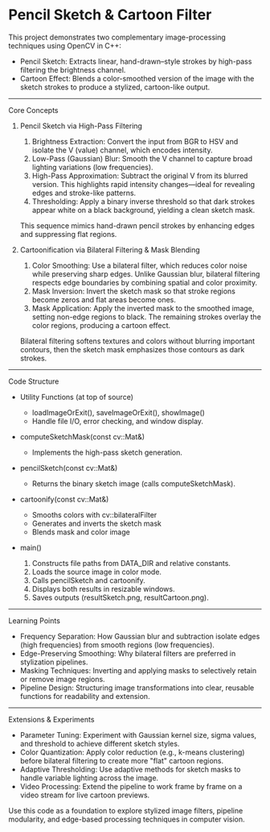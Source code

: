 # Pencil Sketch & Cartoon Filter

This project demonstrates two complementary image-processing techniques using OpenCV in C++:

- Pencil Sketch: Extracts linear, hand-drawn–style strokes by high-pass filtering the brightness channel.
- Cartoon Effect: Blends a color-smoothed version of the image with the sketch strokes to produce a stylized, cartoon-like output.

---

Core Concepts

1. Pencil Sketch via High-Pass Filtering

   1. Brightness Extraction: Convert the input from BGR to HSV and isolate the V (value) channel, which encodes intensity.
   2. Low-Pass (Gaussian) Blur: Smooth the V channel to capture broad lighting variations (low frequencies).
   3. High-Pass Approximation: Subtract the original V from its blurred version. This highlights rapid intensity changes—ideal for revealing edges and stroke-like patterns.
   4. Thresholding: Apply a binary inverse threshold so that dark strokes appear white on a black background, yielding a clean sketch mask.

   This sequence mimics hand-drawn pencil strokes by enhancing edges and suppressing flat regions.

2. Cartoonification via Bilateral Filtering & Mask Blending

   1. Color Smoothing: Use a bilateral filter, which reduces color noise while preserving sharp edges. Unlike Gaussian blur, bilateral filtering respects edge boundaries by combining spatial and color proximity.
   2. Mask Inversion: Invert the sketch mask so that stroke regions become zeros and flat areas become ones.
   3. Mask Application: Apply the inverted mask to the smoothed image, setting non-edge regions to black. The remaining strokes overlay the color regions, producing a cartoon effect.

   Bilateral filtering softens textures and colors without blurring important contours, then the sketch mask emphasizes those contours as dark strokes.

---

Code Structure

- Utility Functions (at top of source)
  - loadImageOrExit(), saveImageOrExit(), showImage()
  - Handle file I/O, error checking, and window display.

- computeSketchMask(const cv::Mat&)
  - Implements the high-pass sketch generation.

- pencilSketch(const cv::Mat&)
  - Returns the binary sketch image (calls computeSketchMask).

- cartoonify(const cv::Mat&)
  - Smooths colors with cv::bilateralFilter
  - Generates and inverts the sketch mask
  - Blends mask and color image

- main()
  1. Constructs file paths from DATA_DIR and relative constants.
  2. Loads the source image in color mode.
  3. Calls pencilSketch and cartoonify.
  4. Displays both results in resizable windows.
  5. Saves outputs (resultSketch.png, resultCartoon.png).

---

Learning Points

- Frequency Separation: How Gaussian blur and subtraction isolate edges (high frequencies) from smooth regions (low frequencies).
- Edge-Preserving Smoothing: Why bilateral filters are preferred in stylization pipelines.
- Masking Techniques: Inverting and applying masks to selectively retain or remove image regions.
- Pipeline Design: Structuring image transformations into clear, reusable functions for readability and extension.

---

Extensions & Experiments

- Parameter Tuning: Experiment with Gaussian kernel size, sigma values, and threshold to achieve different sketch styles.
- Color Quantization: Apply color reduction (e.g., k-means clustering) before bilateral filtering to create more "flat" cartoon regions.
- Adaptive Thresholding: Use adaptive methods for sketch masks to handle variable lighting across the image.
- Video Processing: Extend the pipeline to work frame by frame on a video stream for live cartoon previews.

Use this code as a foundation to explore stylized image filters, pipeline modularity, and edge-based processing techniques in computer vision.